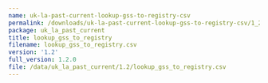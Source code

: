 ```yaml
---
name: uk-la-past-current-lookup-gss-to-registry-csv
permalink: /downloads/uk-la-past-current-lookup-gss-to-registry-csv/1_2
package: uk_la_past_current
title: lookup_gss_to_registry
filename: lookup_gss_to_registry.csv
version: '1.2'
full_version: 1.2.0
file: /data/uk_la_past_current/1.2/lookup_gss_to_registry.csv
---
```

